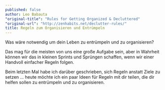 ```yaml
---
published: false
author: Leo Babauta
"original-title": "Rules for Getting Organized & Decluttered"
"original-url": "http://zenhabits.net/declutter-rules/"
title: Regeln zum Organisieren und Entrümpeln
---
```


Was wäre notwendig um dein Leben zu entrümpeln und zu organisieren?

Das mag für die meisten von uns eine große Aufgabe sein, aber in Wahrheit können wir das in kleinen Sprints und Sprüngen schaffen, wenn wir einer Handvoll einfacher Regeln folgen.

Beim letzten Mal habe ich darüber geschrieben, sich Regeln anstatt Ziele zu setzen ... heute möchte ich ein paar Ideen für Regeln mit dir teilen, die dir helfen sollen zu entrümpeln und zu organisieren.